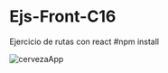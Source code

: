 # Ejs-Front-C16
Ejercicio de rutas con react
#npm install

![cervezaApp](https://user-images.githubusercontent.com/101909622/203198186-31c3288c-784c-404c-8fb8-384d000a7877.gif)

